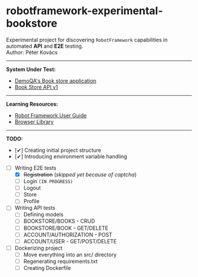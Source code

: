 # robotframework-experimental-bookstore
Experimental project for discovering ```RobotFramework``` capabilities in automated **API** and **E2E** testing.  
Author: Péter Kovács

---

**System Under Test:** 
- [DemoQA's Book store application](https://demoqa.com/books)
- [Book Store API v1](https://demoqa.com/swagger/#/)

---

**Learning Resources:**
- [Robot Framework User Guide](https://robotframework.org/robotframework/latest/RobotFrameworkUserGuide.html)
- [Browser Library](https://marketsquare.github.io/robotframework-browser/Browser.html)

---

**TODO:**  
- [✔] Creating initial project structure  
- [✔] Introducing environment variable handling  
- [ ] Writing E2E tests
  - [x] ~~Registration~~ (_skipped yet because of captcha_)
  - [ ] Login ```(IN PROGRESS)```
  - [ ] Logout
  - [ ] Store
  - [ ] Profile
- [ ] Writing API tests
  - [ ] Defining models
  - [ ] BOOKSTORE/BOOKS - CRUD
  - [ ] BOOKSTORE/BOOK - GET/DELETE
  - [ ] ACCOUNT/AUTHORIZATION - POST
  - [ ] ACCOUNT/USER - GET/POST/DELETE
- [ ] Dockerizing project
  - [ ] Move everything into an src/ directory
  - [ ] Regenerating requirements.txt
  - [ ] Creating Dockerfile
